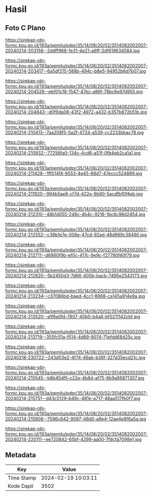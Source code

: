 # Hasil

## Foto C Plano

https://sirekap-obj-formc.kpu.go.id/193a/pemilu/pdpr/35/14/08/20/02/3514082002007-20240214-203158--2ddff968-1e31-4e21-a6ff-3df619634584.jpg

https://sirekap-obj-formc.kpu.go.id/193a/pemilu/pdpr/35/14/08/20/02/3514082002007-20240214-203417--6a5df215-588b-494c-b8e5-94952b6d7b07.jpg

https://sirekap-obj-formc.kpu.go.id/193a/pemilu/pdpr/35/14/08/20/02/3514082002007-20240214-204528--ebf01c18-1547-47ec-a86f-78bc6e97d955.jpg

https://sirekap-obj-formc.kpu.go.id/193a/pemilu/pdpr/35/14/08/20/02/3514082002007-20240214-204843--d0f9da06-43f2-4972-a432-b357b872b51b.jpg

https://sirekap-obj-formc.kpu.go.id/193a/pemilu/pdpr/35/14/08/20/02/3514082002007-20240214-210413--7aa208f5-5a2f-4724-a539-cc2233bbac78.jpg

https://sirekap-obj-formc.kpu.go.id/193a/pemilu/pdpr/35/14/08/20/02/3514082002007-20240214-210932--77256fa0-134c-4cd6-a51f-0fb4eb2ca1a1.jpg

https://sirekap-obj-formc.kpu.go.id/193a/pemilu/pdpr/35/14/08/20/02/3514082002007-20240214-211428--1ff014f4-8553-4e45-88d7-47eccc524889.jpg

https://sirekap-obj-formc.kpu.go.id/193a/pemilu/pdpr/35/14/08/20/02/3514082002007-20240214-211920--994b5ae8-cf7d-422e-9b90-5acdfbf0f4eb.jpg

https://sirekap-obj-formc.kpu.go.id/193a/pemilu/pdpr/35/14/08/20/02/3514082002007-20240214-212310--48b1d055-248c-4b4c-9216-1bc6c98d2454.jpg

https://sirekap-obj-formc.kpu.go.id/193a/pemilu/pdpr/35/14/08/20/02/3514082002007-20240214-212552--c38b1e7e-008e-47cd-92ad-48d969c38490.jpg

https://sirekap-obj-formc.kpu.go.id/193a/pemilu/pdpr/35/14/08/20/02/3514082002007-20240214-212711--d6860f9b-ef0c-417c-9e9c-f27780f40f79.jpg

https://sirekap-obj-formc.kpu.go.id/193a/pemilu/pdpr/35/14/08/20/02/3514082002007-20240214-212820--5b2450d3-7d66-400b-bacb-7495e2543173.jpg

https://sirekap-obj-formc.kpu.go.id/193a/pemilu/pdpr/35/14/08/20/02/3514082002007-20240214-213234--c37086bd-baed-4cc1-8968-ca145a914e9a.jpg

https://sirekap-obj-formc.kpu.go.id/193a/pemilu/pdpr/35/14/08/20/02/3514082002007-20240214-213520--a1f6a0fd-7807-40b0-b4a8-bf0211142cbf.jpg

https://sirekap-obj-formc.kpu.go.id/193a/pemilu/pdpr/35/14/08/20/02/3514082002007-20240214-213719--355fc51a-f514-4d89-9074-71efdd68d25c.jpg

https://sirekap-obj-formc.kpu.go.id/193a/pemilu/pdpr/35/14/08/20/02/3514082002007-20240218-230722--243d03e2-4f74-46ab-b36f-327d35ecd21c.jpg

https://sirekap-obj-formc.kpu.go.id/193a/pemilu/pdpr/35/14/08/20/02/3514082002007-20240214-215545--b8b45df5-c22e-4b8d-af75-8b9a98871307.jpg

https://sirekap-obj-formc.kpu.go.id/193a/pemilu/pdpr/35/14/08/20/02/3514082002007-20240214-215751--d43c5129-b49c-481e-a717-48aa517fb0f7.jpg

https://sirekap-obj-formc.kpu.go.id/193a/pemilu/pdpr/35/14/08/20/02/3514082002007-20240214-215908--7596c642-9097-48d0-a8e4-12ae4e8f6a5a.jpg

https://sirekap-obj-formc.kpu.go.id/193a/pemilu/pdpr/35/14/08/20/02/3514082002007-20240214-220111--ee720842-65bf-4299-aa00-7fdcfa7098e1.jpg


## Metadata

| Key        | Value               |
| ---------- | ------------------- |
| Time Stamp | 2024-02-19 10:03:11 |
| Kode Dapil | 3502                |



